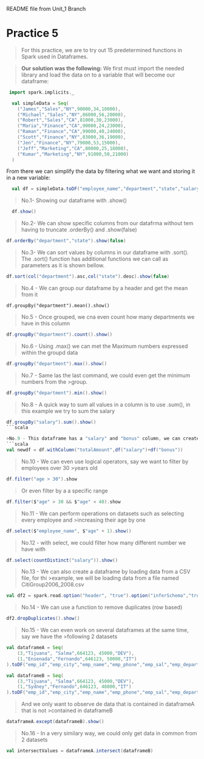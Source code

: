 README file from Unit_1 Branch

# Practice 5

>For this practice, we are to try out 15 predetermined functions in Spark used 
>in Dataframes.

>**Our solution was the following:**
We first must import the needed library and load the data on to a variable that will become our dataframe:
```scala
 import spark.implicits._

  val simpleData = Seq(
    ("James","Sales","NY",90000,34,10000),
    ("Michael","Sales","NY",86000,56,20000),
    ("Robert","Sales","CA",81000,30,23000),
    ("Maria","Finance","CA",90000,24,23000),
    ("Raman","Finance","CA",99000,40,24000),
    ("Scott","Finance","NY",83000,36,19000),
    ("Jen","Finance","NY",79000,53,15000),
    ("Jeff","Marketing","CA",80000,25,18000),
    ("Kumar","Marketing","NY",91000,50,21000)
  )
```

From there we can simplify the data by filtering what we want and storing it in a new variable:
```scala
  val df = simpleData.toDF("employee_name","department","state","salary","age","bonus")
```
>No.1- Showing our dataframe with .show()
```scala
  df.show()
```

>No.2- We can show specific columns from our datafrma without tem having 
>to truncate .orderBy() and .show(false)
```scala
df.orderBy("department","state").show(false)
```

>No.3- We can sort values by columns in our dataframe with .sort().
>The .sort() function has additional functions we can call as parameters 
>as it is shown bellow.
```scala
df.sort(col("department").asc,col("state").desc).show(false)
```
>No.4 - We can group our dataframe by a header and get the mean from it
```sacala
df.groupBy("department").mean().show()
```

>No.5 - Once grouped, we cna even count how many departments we have in this column
```scala
df.groupBy("department").count().show()
```

>No.6 - Using .max() we can met the Maximum numbers expressed within the groupd data
```scala
df.groupBy("department").max().show()
```

>No.7 - Same las the last command, we could even get the minimum numbers from the >group.
```scala
df.groupBy("department").min().show()
```

>No.8 - A quick way to sum all values in a column is to use .sum(), in this example we
>try to sum the salary
```scala
df.groupBy("salary").sum().show()
```scala

>No.9 - This dataframe has a "salary" and "bonus" column, we can create a new >dataframe with a new column for the sum of "salary" and "bonus" as "totalAmount" like >this
```scala
val newdf = df.withColumn("totalAmount",df("salary")+df("bonus"))
```

>No.10 - We can even use logical operators, say we want to filter by employees over 30 >years old
```scala
df.filter("age > 30").show
```
>Or even filter by a a specific range
```scala
df.filter($"age" > 30 && $"age" < 40).show
```

>No.11 - We can perform operations on datasets such as selecting every employee and >increasing their age by one
```scala
df.select($"employee_name", $"age" + 1).show()
```

>No.12 - with select, we could filter how many different number we have with
```scala
df.select(countDistinct("salary")).show()
```

>No.13 - We can also create a dataframe by loading data from a CSV file, for thi >example, we will be loading data from a file named CitiGroup2006_2008.csv
```scala
val df2 = spark.read.option("header", "true").option("inferSchema","true")csv("CitiGroup2006_2008")
```

>No.14 - We can use a function to remove duplicates (row based)
```scala
df2.dropDuplicates().show()
```

>No.15 - We can even work on several dataframes at the same time, say we have the >following 2 datasets
```scala
val dataframeA = Seq(
    (3,"Tijuana", "Salma",664123, 45000,"DEV"),
    (1,"Ensenada","Fernando",646123, 50000,"IT")
).toDF("emp_id","emp_city","emp_name","emp_phone","emp_sal","emp_department")

val dataframeB = Seq(
    (3,"Tijuana", "Salma",664123, 45000,"DEV"),
    (1,"Sydney","Fernando",646123, 48000,"IT")
).toDF("emp_id","emp_city","emp_name","emp_phone","emp_sal","emp_department")
```
>And we only want to observe de data that is contained in dataframeA that is not >contained in dataframeB
```scala
dataframeA.except(dataframeB).show()
```

>No.16 - In a very similary way, we could only get data in common from 2 datasets
```scala
val intersectValues = dataframeA.intersect(dataframeB)
```